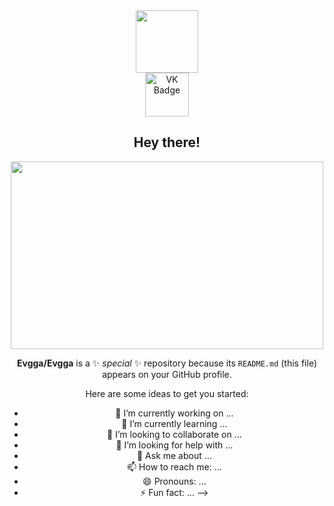 <div id="header" align="center"><img src="https://media.giphy.com/media/dWxO36Jzd6bTSt5dIY/giphy.gif" width="100"/></div
  
<div id="badges">
  <a href="https://vk.com/evadream7">
    <div id="header" align="center"><img src="https://img.shields.io/badge/VK-blue?style=for-the-badge&logo=VK&logoColor=white" alt="VK Badge" width="70"/>
  </a>
</div> 
  
 <div id="header" align="center"><img src="https://komarev.com/ghpvc/?username=Evgga&style=for-the-badge&color=blueviolet" alt=""/>
   
   ## Hey there!
   
  <div align="center">
  <img src="https://media.giphy.com/media/Uv1ocOCpjNRDc3vZse/giphy.gif" width="500" height="300"/>
</div> 





**Evgga/Evgga** is a ✨ _special_ ✨ repository because its `README.md` (this file) appears on your GitHub profile.

Here are some ideas to get you started:

- 🔭 I’m currently working on ...
- 🌱 I’m currently learning ...
- 👯 I’m looking to collaborate on ...
- 🤔 I’m looking for help with ...
- 💬 Ask me about ...
- 📫 How to reach me: ...
- 😄 Pronouns: ...
- ⚡ Fun fact: ...
-->
